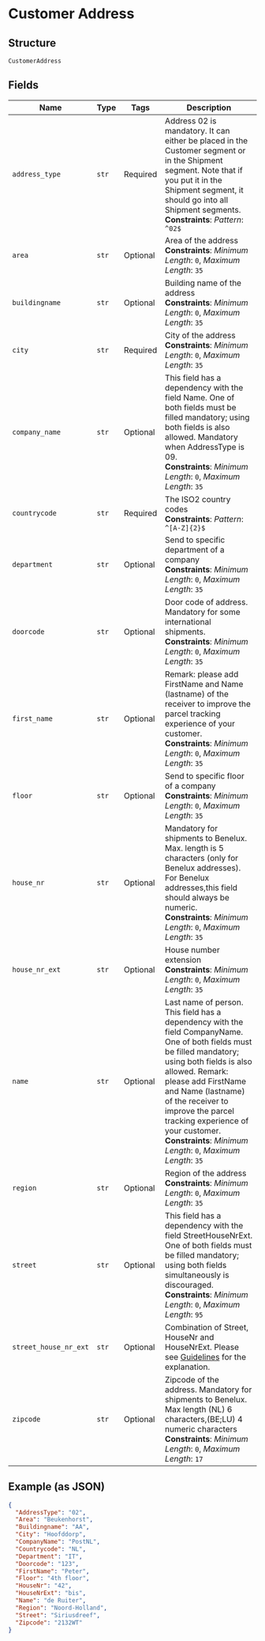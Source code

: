 
# Customer Address

## Structure

`CustomerAddress`

## Fields

| Name | Type | Tags | Description |
|  --- | --- | --- | --- |
| `address_type` | `str` | Required | Address 02 is mandatory. It can either be placed in the Customer segment or in the Shipment segment. Note that if you put it in the Shipment segment, it should go into all Shipment segments.<br>**Constraints**: *Pattern*: `^02$` |
| `area` | `str` | Optional | Area of the address<br>**Constraints**: *Minimum Length*: `0`, *Maximum Length*: `35` |
| `buildingname` | `str` | Optional | Building name of the address<br>**Constraints**: *Minimum Length*: `0`, *Maximum Length*: `35` |
| `city` | `str` | Required | City of the address<br>**Constraints**: *Minimum Length*: `0`, *Maximum Length*: `35` |
| `company_name` | `str` | Optional | This field has a dependency with the field Name. One of both fields must be filled mandatory; using both fields is also allowed. Mandatory when AddressType is 09.<br>**Constraints**: *Minimum Length*: `0`, *Maximum Length*: `35` |
| `countrycode` | `str` | Required | The ISO2 country codes<br>**Constraints**: *Pattern*: `^[A-Z]{2}$` |
| `department` | `str` | Optional | Send to specific department of a company<br>**Constraints**: *Minimum Length*: `0`, *Maximum Length*: `35` |
| `doorcode` | `str` | Optional | Door code of address. Mandatory for some international shipments.<br>**Constraints**: *Minimum Length*: `0`, *Maximum Length*: `35` |
| `first_name` | `str` | Optional | Remark: please add FirstName and Name (lastname) of the receiver to improve the parcel tracking experience of your customer.<br>**Constraints**: *Minimum Length*: `0`, *Maximum Length*: `35` |
| `floor` | `str` | Optional | Send to specific floor of a company<br>**Constraints**: *Minimum Length*: `0`, *Maximum Length*: `35` |
| `house_nr` | `str` | Optional | Mandatory for shipments to Benelux. Max. length is 5 characters (only for Benelux addresses). For Benelux addresses,this field should always be numeric.<br>**Constraints**: *Minimum Length*: `0`, *Maximum Length*: `35` |
| `house_nr_ext` | `str` | Optional | House number extension<br>**Constraints**: *Minimum Length*: `0`, *Maximum Length*: `35` |
| `name` | `str` | Optional | Last name of person. This field has a dependency with the field CompanyName. One of both fields must be filled mandatory; using both fields is also allowed. Remark: please add FirstName and Name (lastname) of the receiver to improve the parcel tracking experience of your customer.<br>**Constraints**: *Minimum Length*: `0`, *Maximum Length*: `35` |
| `region` | `str` | Optional | Region of the address<br>**Constraints**: *Minimum Length*: `0`, *Maximum Length*: `35` |
| `street` | `str` | Optional | This field has a dependency with the field StreetHouseNrExt. One of both fields must be filled mandatory; using both fields simultaneously is discouraged.<br>**Constraints**: *Minimum Length*: `0`, *Maximum Length*: `95` |
| `street_house_nr_ext` | `str` | Optional | Combination of Street, HouseNr and HouseNrExt. Please see [Guidelines](https://developer.postnl.nl/docs/#/http/api-endpoints/send-track/confirming/guidelines) for the explanation. |
| `zipcode` | `str` | Optional | Zipcode of the address. Mandatory for shipments to Benelux. Max length (NL) 6 characters,(BE;LU) 4 numeric characters<br>**Constraints**: *Minimum Length*: `0`, *Maximum Length*: `17` |

## Example (as JSON)

```json
{
  "AddressType": "02",
  "Area": "Beukenhorst",
  "Buildingname": "AA",
  "City": "Hoofddorp",
  "CompanyName": "PostNL",
  "Countrycode": "NL",
  "Department": "IT",
  "Doorcode": "123",
  "FirstName": "Peter",
  "Floor": "4th floor",
  "HouseNr": "42",
  "HouseNrExt": "bis",
  "Name": "de Ruiter",
  "Region": "Noord-Holland",
  "Street": "Siriusdreef",
  "Zipcode": "2132WT"
}
```

